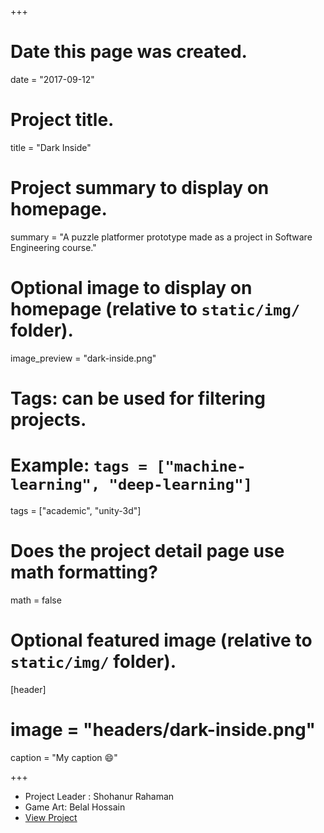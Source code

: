 +++
# Date this page was created.
date = "2017-09-12"

# Project title.
title = "Dark Inside"

# Project summary to display on homepage.
summary = "A puzzle platformer prototype made as a project in Software Engineering course."

# Optional image to display on homepage (relative to `static/img/` folder).
image_preview = "dark-inside.png"

# Tags: can be used for filtering projects.
# Example: `tags = ["machine-learning", "deep-learning"]`
tags = ["academic", "unity-3d"]


# Does the project detail page use math formatting?
math = false

# Optional featured image (relative to `static/img/` folder).
[header]
# image = "headers/dark-inside.png"
caption = "My caption :smile:"

+++

 * Project Leader : Shohanur Rahaman
 * Game Art: Belal Hossain 
 * [View Project](https://github.com/shohan4556/dark-inside)
 
 
 
